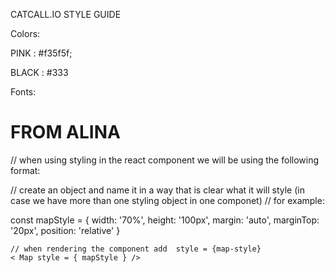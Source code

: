 CATCALL.IO STYLE GUIDE

Colors:

PINK : #f35f5f;

BLACK : #333

Fonts:

# FROM ALINA

// when using styling in the react component we will be using the following format:

// create an object and name it in a way that is clear what it will style (in case we have more than one styling object in one componet)
// for example:

const mapStyle = {
width: '70%',
height: '100px',
margin: 'auto',
marginTop: '20px',
position: 'relative'
}

    // when rendering the component add  style = {map-style}
    < Map style = { mapStyle } />

